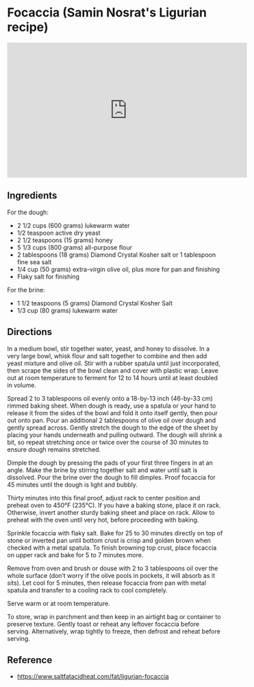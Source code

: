 # Focaccia (Samin Nosrat's Ligurian recipe)

<iframe width="560" height="315" src="https://www.youtube.com/embed/6pHsAgDgRHE?si=ZEmdwb6uY-CfTX-9" title="YouTube video player" frameborder="0" allow="accelerometer; autoplay; clipboard-write; encrypted-media; gyroscope; picture-in-picture; web-share" referrerpolicy="strict-origin-when-cross-origin" allowfullscreen></iframe>

## Ingredients

For the dough:

- 2 1/2 cups (600 grams) lukewarm water
- 1/2 teaspoon active dry yeast
- 2 1/2 teaspoons (15 grams) honey
- 5 1/3 cups (800 grams) all-purpose flour
- 2 tablespoons (18 grams) Diamond Crystal Kosher salt or 1 tablespoon fine sea salt
- 1/4 cup (50 grams) extra-virgin olive oil, plus more for pan and finishing
- Flaky salt for finishing

For the brine:

- 1 1/2 teaspoons (5 grams) Diamond Crystal Kosher Salt
- 1/3 cup (80 grams) lukewarm water

## Directions

In a medium bowl, stir together water, yeast, and honey to dissolve. In a very large bowl, whisk flour and salt together to combine and then add yeast mixture and olive oil. Stir with a rubber spatula until just incorporated, then scrape the sides of the bowl clean and cover with plastic wrap. Leave out at room temperature to ferment for 12 to 14 hours until at least doubled in volume.

Spread 2 to 3 tablespoons oil evenly onto a 18-by-13 inch (46-by-33 cm) rimmed baking sheet. When dough is ready, use a spatula or your hand to release it from the sides of the bowl and fold it onto itself gently, then pour out onto pan. Pour an additional 2 tablespoons of olive oil over dough and gently spread across. Gently stretch the dough to the edge of the sheet by placing your hands underneath and pulling outward. The dough will shrink a bit, so repeat stretching once or twice over the course of 30 minutes to ensure dough remains stretched.

Dimple the dough by pressing the pads of your first three fingers in at an angle. Make the brine by stirring together salt and water until salt is dissolved. Pour the brine over the dough to fill dimples. Proof focaccia for 45 minutes until the dough is light and bubbly.

Thirty minutes into this final proof, adjust rack to center position and preheat oven to 450°F (235°C). If you have a baking stone, place it on rack. Otherwise, invert another sturdy baking sheet and place on rack. Allow to preheat with the oven until very hot, before proceeding with baking.

Sprinkle focaccia with flaky salt. Bake for 25 to 30 minutes directly on top of stone or inverted pan until bottom crust is crisp and golden brown when checked with a metal spatula. To finish browning top crust, place focaccia on upper rack and bake for 5 to 7 minutes more.

Remove from oven and brush or douse with 2 to 3 tablespoons oil over the whole surface (don’t worry if the olive pools in pockets, it will absorb as it sits). Let cool for 5 minutes, then release focaccia from pan with metal spatula and transfer to a cooling rack to cool completely.

Serve warm or at room temperature.

To store, wrap in parchment and then keep in an airtight bag or container to preserve texture. Gently toast or reheat any leftover focaccia before serving. Alternatively, wrap tightly to freeze, then defrost and reheat before serving.

## Reference

- <https://www.saltfatacidheat.com/fat/ligurian-focaccia>
